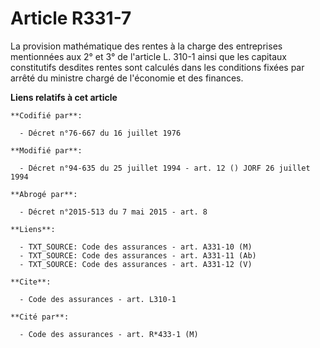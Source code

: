 # Article R331-7

La provision mathématique des rentes à la charge des entreprises mentionnées aux 2° et 3° de l'article L. 310-1 ainsi que les
capitaux constitutifs desdites rentes sont calculés dans les conditions fixées par arrêté du ministre chargé de l'économie et
des finances.

**Liens relatifs à cet article**

	**Codifié par**:

	  - Décret n°76-667 du 16 juillet 1976

	**Modifié par**:

	  - Décret n°94-635 du 25 juillet 1994 - art. 12 () JORF 26 juillet 1994

	**Abrogé par**:

	  - Décret n°2015-513 du 7 mai 2015 - art. 8

	**Liens**:

	  - TXT_SOURCE: Code des assurances - art. A331-10 (M)
	  - TXT_SOURCE: Code des assurances - art. A331-11 (Ab)
	  - TXT_SOURCE: Code des assurances - art. A331-12 (V)

	**Cite**:

	  - Code des assurances - art. L310-1

	**Cité par**:

	  - Code des assurances - art. R*433-1 (M)
